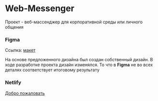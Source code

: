 # Web-Messenger
Проект - веб-массенджер для корпоративной среды или личного общения

### Figma

Ссылка: [макет](https://www.figma.com/file/35AF4eQETx6H8n5unzQwDC/Дизайн-мессенджера?node-id=11%3A7331&mode=dev)

На основе предложенного дизайна был создан собственный дизайн.
В ходе разработке проекта дизайн изменялся. То что в **Figma** не во всех деталях
соответствует итоговому результату


### Netlify

[Добро пожаловать](https://lucent-sunflower-8af641.netlify.app)
